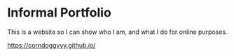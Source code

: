 # Informal Portfolio
 This is a website so I can show who I am, and what I do for online purposes.

https://corndoggyyy.github.io/
